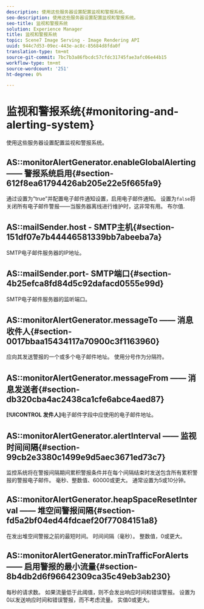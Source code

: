 ```yaml
---
description: 使用这些服务器设置配置监视和警报系统。
seo-description: 使用这些服务器设置配置监视和警报系统。
seo-title: 监视和警报系统
solution: Experience Manager
title: 监视和警报系统
topic: Scene7 Image Serving - Image Rendering API
uuid: 944c7d53-09ec-443e-ac8c-85684d8fda0f
translation-type: tm+mt
source-git-commit: 7bc7b3a86fbcdc57cfdc31745fae3afc06e44b15
workflow-type: tm+mt
source-wordcount: '251'
ht-degree: 0%

---
```



# 监视和警报系统{#monitoring-and-alerting-system}

使用这些服务器设置配置监视和警报系统。

## AS::monitorAlertGenerator.enableGlobalAlerting —— 警报系统启用{#section-612f8ea61794426ab205e22e5f665fa9}

通过设置为“true”并配置电子邮件通知设置，启用电子邮件通知。 设置为`false`将关闭所有电子邮件警报——当服务器离线进行维护时，这非常有用。 布尔值.

## AS::mailSender.host - SMTP主机{#section-151df07e7b44446581339bb7abeeba7a}

SMTP电子邮件服务器的IP地址。

## AS::mailSender.port- SMTP端口{#section-4b25efca8fd84d5c92dafacd0555e99d}

SMTP电子邮件服务器的监听端口。

## AS::monitorAlertGenerator.messageTo —— 消息收件人{#section-0017bbaa15434117a70900c3f1163960}

应向其发送警报的一个或多个电子邮件地址。 使用分号作为分隔符。

## AS::monitorAlertGenerator.messageFrom —— 消息发送者{#section-db320cba4ac2438ca1cfe6abce4aed87}

**[!UICONTROL 发件人]**&#x200B;电子邮件字段中应使用的电子邮件地址。

## AS::monitorAlertGenerator.alertInterval —— 监视时间间隔{#section-99cb2e3380c1499e9d5aec3671ed73c7}

监控系统将在警报间隔期间累积警报条件并在每个间隔结束时发送包含所有累积警报的警报电子邮件。 毫秒、整数值、60000或更大。 通常设置为5或10分钟。

## AS::monitorAlertGenerator.heapSpaceResetInterval —— 堆空间警报间隔{#section-fd5a2bf04ed44fdcaef20f77084151a8}

在发出堆空间警报之前的最短时间。 时间间隔（毫秒）。 整数值，0或更大。

## AS::monitorAlertGenerator.minTrafficForAlerts —— 启用警报的最小流量{#section-8b4db2d6f96642309ca35c49eb3ab230}

每秒的请求数。 如果流量低于此阈值，则不会发出响应时间和错误警报。 设置为0以发送响应时间和错误警报，而不考虑流量。 实值0或更大。
